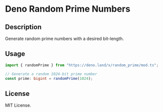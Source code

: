 # Deno Random Prime Numbers
## Description
Generate random prime numbers with a desired bit-length.

## Usage
```typescript
import { randomPrime } from "https://deno.land/x/random_prime/mod.ts";

// Generate a random 1024-bit prime number
const prime: bigint = randomPrime(1024);
```
## License
MIT License.